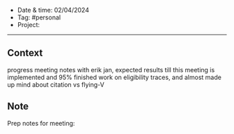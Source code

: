 
- Date & time:  02/04/2024
- Tag: #personal
- Project:

---

## Context

progress meeting notes with erik jan, expected results till this meeting is implemented and 95% finished work on eligibility traces, and almost made up mind about citation vs flying-V

## Note
 
Prep notes for meeting:
